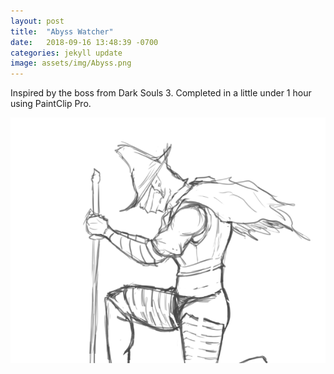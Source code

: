 ```yaml
---
layout: post
title:  "Abyss Watcher"
date:   2018-09-16 13:48:39 -0700
categories: jekyll update
image: assets/img/Abyss.png
---
```

Inspired by the boss from Dark Souls 3. Completed in a little under 1 hour using PaintClip Pro.

![alternate](/assets/img/Abyss.png)